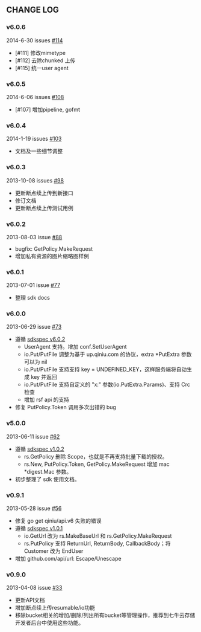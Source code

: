 ## CHANGE LOG

### v6.0.6

2014-6-30 issues [#114](https://qiniu/api.v6/pull/114)

- [#111] 修改mimetype
- [#112] 去除chunked 上传
- [#115] 统一user agent


### v6.0.5

2014-6-06 issues [#108](https://qiniu/api.v6/pull/108)

- [#107] 增加pipeline, gofmt


### v6.0.4

2014-1-19 issues [#103](https://qiniu/api.v6/pull/103)

- 文档及一些细节调整


### v6.0.3

2013-10-08 issues [#98](https://qiniu/api.v6/pull/98)

- 更新断点续上传到新接口
- 修订文档
- 更新断点续上传测试用例

### v6.0.2

2013-08-03 issue [#88](https://qiniu/api.v6/pull/88)

- bugfix: GetPolicy.MakeRequest
- 增加私有资源的图片缩略图样例


### v6.0.1

2013-07-01 issue [#77](https://qiniu/api.v6/pull/77)

- 整理 sdk docs


### v6.0.0

2013-06-29 issue [#73](https://qiniu/api.v6/pull/73)

- 遵循 [sdkspec v6.0.2](https://qiniu/sdkspec/tree/v6.0.2)
  - UserAgent 支持。增加 conf.SetUserAgent
  - io.Put/PutFile 调整为基于 up.qiniu.com 的协议，extra *PutExtra 参数可以为 nil
  - io.Put/PutFile 支持支持 key = UNDEFINED_KEY，这样服务端将自动生成 key 并返回
  - io.Put/PutFile 支持自定义的 "x:" 参数(io.PutExtra.Params)、支持 Crc 检查
  - 增加 rsf api 的支持
- 修复 PutPolicy.Token 调用多次出错的 bug


### v5.0.0

2013-06-11 issue [#62](https://qiniu/api.v6/pull/62)

- 遵循 [sdkspec v1.0.2](https://qiniu/sdkspec/tree/v1.0.2)
  - rs.GetPolicy 删除 Scope，也就是不再支持批量下载的授权。
  - rs.New, PutPolicy.Token, GetPolicy.MakeRequest 增加 mac *digest.Mac 参数。
- 初步整理了 sdk 使用文档。


### v0.9.1

2013-05-28 issue [#56](https://qiniu/api.v6/pull/56)

- 修复 go get qiniu/api.v6 失败的错误
- 遵循 [sdkspec v1.0.1](https://qiniu/sdkspec/tree/v1.0.1)
  - io.GetUrl 改为 rs.MakeBaseUrl 和 rs.GetPolicy.MakeRequest
  - rs.PutPolicy 支持 ReturnUrl, ReturnBody, CallbackBody；将 Customer 改为 EndUser
- 增加 github.com/api/url: Escape/Unescape


### v0.9.0

2013-04-08 issue [#33](https://qiniu/api.v6/pull/33)

- 更新API文档
- 增加断点续上传resumable/io功能
- 移除bucket相关的增加/删除/列出所有bucket等管理操作，推荐到七牛云存储开发者后台中使用这些功能。
